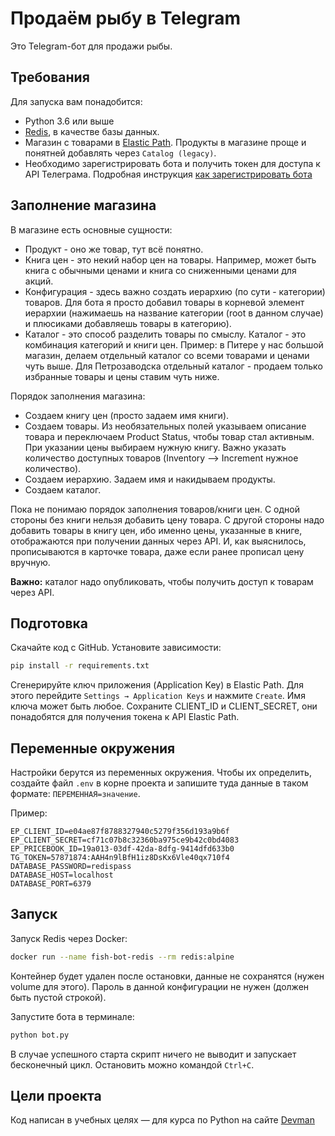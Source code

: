 # Продаём рыбу в Telegram

Это Telegram-бот для продажи рыбы.

## Требования

Для запуска вам понадобится:

- Python 3.6 или выше
- [Redis](https://redis.io/), в качестве базы данных.
- Магазин с товарами в [Elastic Path](https://www.elasticpath.com/). Продукты в магазине проще и понятней добавлять через `Catalog (legacy)`.
- Необходимо зарегистрировать бота и получить токен для доступа к API Телеграма. Подробная инструкция [как зарегистрировать бота](https://way23.ru/%D1%80%D0%B5%D0%B3%D0%B8%D1%81%D1%82%D1%80%D0%B0%D1%86%D0%B8%D1%8F-%D0%B1%D0%BE%D1%82%D0%B0-%D0%B2-telegram/)

## Заполнение магазина

В магазине есть основные сущности:

- Продукт - оно же товар, тут всё понятно.
- Книга цен - это некий набор цен на товары. Например, может быть книга с обычными ценами и книга со сниженными ценами для акций.
- Конфигурация - здесь важно создать иерархию (по сути - категории) товаров. Для бота я просто добавил товары в корневой элемент иерархии (нажимаешь на название категории (root в данном случае) и плюсиками добавляешь товары в категорию).
- Каталог - это способ разделить товары по смыслу. Каталог - это комбинация категорий и книги цен. Пример: в Питере у нас большой магазин, делаем отдельный каталог со всеми товарами и ценами чуть выше. Для Петрозаводска отдельный каталог - продаем только избранные товары и цены ставим чуть ниже.

Порядок заполнения магазина:

- Создаем книгу цен (просто задаем имя книги).
- Создаем товары. Из необязательных полей указываем описание товара и переключаем Product Status, чтобы товар стал активным. При указании цены выбираем нужную книгу. Важно указать количество доступных товаров (Inventory ⟶ Increment нужное количество).
- Создаем иерархию. Задаем имя и накидываем продукты.
- Создаем каталог.

Пока не понимаю порядок заполнения товаров/книги цен. С одной стороны без книги нельзя добавить цену товара. С другой стороны надо добавить товары в книгу цен, ибо именно цены, указанные в книге, отображаются при получении данных через API. И, как выяснилось, прописываются в карточке товара, даже если ранее прописал цену вручную.

**Важно:** каталог надо опубликовать, чтобы получить доступ к товарам через API.

## Подготовка

Скачайте код с GitHub. Установите зависимости:

```sh
pip install -r requirements.txt
```

Сгенерируйте ключ приложения (Application Key) в Elastic Path. Для этого перейдите `Settings → Application Keys` и нажмите `Create`. Имя ключа может быть любое. Сохраните CLIENT_ID и CLIENT_SECRET, они понадобятся для получения токена к API Elastic Path.

## Переменные окружения

Настройки берутся из переменных окружения. Чтобы их определить, создайте файл `.env` в корне проекта и запишите туда данные в таком формате: `ПЕРЕМЕННАЯ=значение`.

Пример:

```env
EP_CLIENT_ID=e04ae87f8788327940c5279f356d193a9b6f
EP_CLIENT_SECRET=cf71c07b8c32360ba975ce9b42c0bd4083
EP_PRICEBOOK_ID=19a013-03df-42da-8dfg-9414dfd633b0
TG_TOKEN=57871874:AAH4n9lBfH1iz8DsKx6Vle40qx710f4
DATABASE_PASSWORD=redispass
DATABASE_HOST=localhost
DATABASE_PORT=6379
```

## Запуск

Запуск Redis через Docker:

```sh
docker run --name fish-bot-redis --rm redis:alpine

```

Контейнер будет удален после остановки, данные не сохранятся (нужен volume для этого).
Пароль в данной конфигурации не нужен (должен быть пустой строкой).

Запустите бота в терминале:

```sh
python bot.py
```

В случае успешного старта скрипт ничего не выводит и запускает бесконечный цикл. Остановить можно командой `Ctrl+C`.

## Цели проекта

Код написан в учебных целях — для курса по Python на сайте [Devman](https://dvmn.org/modules/chat-bots/)
